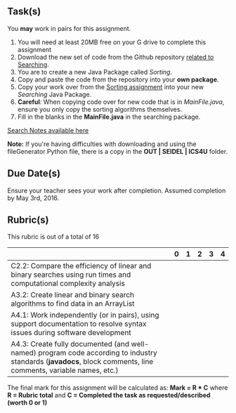 Task(s)
-------
You **may** work in pairs for this assignment.

1. You will need at least 20MB free on your G drive to complete this assignment
2. Download the new set of code from the Github repository [related to Searching](https://github.com/mrseidel-classes/ICS4U-Code/tree/master/Searching/src/searchingpkg).
3. You are to create a new Java Package called _Sorting_.
4. Copy and paste the code from the repository into your **own package**.
5. Copy your work over from the [Sorting assignment](https://github.com/mrseidel-classes/ICS4U/tree/master/Assignments/10%20-%20Sorting) into your new _Searching_ Java Package.
6. **Careful**: When copying code over for new code that is in _MainFile.java_, ensure you only copy the sorting algorithms themselves.
7. Fill in the blanks in the **MainFile.java** in the searching package.

[Search Notes available here](http://prezi.com/kpgyneipmt8d/?utm_campaign=share&utm_medium=copy)

**Note:** If you're having difficulties with downloading and using the fileGenerator Python file, there is a copy in the **OUT | SEIDEL | ICS4U** folder.

Due Date(s)
-----------
Ensure your teacher sees your work after completion.  Assumed completion by May 3rd, 2016.

Rubric(s)
---------
This rubric is out of a total of 16

| | 0 | 1 | 2 | 3 | 4 |
|---| --- | --- | --- | --- | --- |
|C2.2: Compare the efficiency of linear and binary searches using run times and computational complexity analysis  | | | | | |
|A3.2: Create linear and binary search algorithms to find data in an ArrayList | | | | | |
|A4.1: Work independently (or in pairs), using support documentation to resolve syntax issues during software development  | | | | | |
|A4.3: Create fully documented (and well-named) program code according to industry standards (**javadocs**, block comments, line comments, variable names, etc.)  | | | | | |

The final mark for this assignment will be calculated as: __Mark = R * C__ where **R = Rubric total** and **C = Completed the task as requested/described (worth 0 or 1)**
